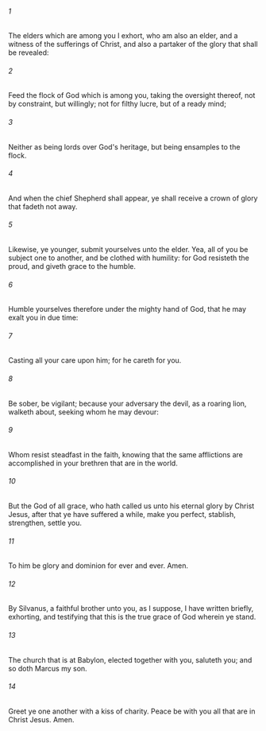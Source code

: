 ###### 1
The elders which are among you I exhort, who am also an elder, and a witness of the sufferings of Christ, and also a partaker of the glory that shall be revealed:

###### 2
Feed the flock of God which is among you, taking the oversight thereof, not by constraint, but willingly; not for filthy lucre, but of a ready mind;

###### 3
Neither as being lords over God's heritage, but being ensamples to the flock.

###### 4
And when the chief Shepherd shall appear, ye shall receive a crown of glory that fadeth not away.

###### 5
Likewise, ye younger, submit yourselves unto the elder. Yea, all of you be subject one to another, and be clothed with humility: for God resisteth the proud, and giveth grace to the humble.

###### 6
Humble yourselves therefore under the mighty hand of God, that he may exalt you in due time:

###### 7
Casting all your care upon him; for he careth for you.

###### 8
Be sober, be vigilant; because your adversary the devil, as a roaring lion, walketh about, seeking whom he may devour:

###### 9
Whom resist steadfast in the faith, knowing that the same afflictions are accomplished in your brethren that are in the world.

###### 10
But the God of all grace, who hath called us unto his eternal glory by Christ Jesus, after that ye have suffered a while, make you perfect, stablish, strengthen, settle you.

###### 11
To him be glory and dominion for ever and ever. Amen.

###### 12
By Silvanus, a faithful brother unto you, as I suppose, I have written briefly, exhorting, and testifying that this is the true grace of God wherein ye stand.

###### 13
The church that is at Babylon, elected together with you, saluteth you; and so doth Marcus my son.

###### 14
Greet ye one another with a kiss of charity. Peace be with you all that are in Christ Jesus. Amen.

